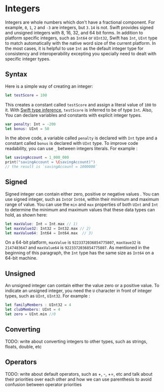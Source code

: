 # Integers

Integers are whole numbers which don't have a fractional component. For example, `0`, `1`, `2` and `-3` are integers, but `3.14` is not. Swift provides signed and unsigned integers with 8, 16, 32, and 64 bit forms. In addition to platform specific integers, such as `Int64` or `UInt32`, Swift has `Int`, `UInt` type to match automatically with the native word size of the current platform. In the most cases, it is helpful to use `Int` as the default integer type for consistency and interoperability excepting you specially need to dealt with specific integer types.

## Syntax

Here is a simple way of creating an integer:

```swift
let testScore = 100
```

This creates a constant called `testScore` and assign a literal value of `100` to it. With [Swift type inference](data_types.md), `testScore` is inferred to be of type `Int`. Also, You can declare variables and constants with explicit integer types.

```swift
var penalty: Int = -200
let bonus: UInt = 50  
```

In the above code, a variable called `penalty` is declared with `Int` type and a constant called `bonus` is declared with `UInt` type.
To improve code readability, you can use `_` between integers literals. For example :

```swift
let savingAccount = 1_000_000
print("savingAccount = \(savingAccount)")
// the result is `savingAccount = 1000000`  
```

## Signed

Signed integer can contain either zero, positive or negative values . You can use signed integer, such as `Int`or `Int64`, within their minimum and maximum range of value. You can use the `min` and `max` properties of both `UInt` and `Int` to determine the minimum and maximum values that these data types can hold, as shown here:

```swift
let maxValue: Int = Int.max // 1)
let maxValue32: Int32 = Int32.max // 2)
let maxValue64: Int64 = Int64.max  // 3)
```

On a 64-bit platform, `maxValue` is `9223372036854775807`, `maxVaue32` is `2147483647` and `maxValue64` is `9223372036854775807`. As mentioned in the beginning of this paragraph, the `Int` type has the same size as `Int64` on a 64-bit machine.  

## Unsigned

An unsigned integer can contain either the value zero or a positive value. To indicate an unsigned integer, you need the `U` character in front of integer types, such as `UInt`, `UInt32`. For example :

```swift
let familyMembers : UInt32 = 4
let clubMembers: UInt = 4
let zero = UInt.min //0
```

## Converting

TODO: write about converting integers to other types, such as strings, floats, double, etc

## Operators

TODO: write about default operators, such as +, -, +=, etc and talk about their priorities over each other and how we can use parenthesis to avoid confusion between operator priorities
